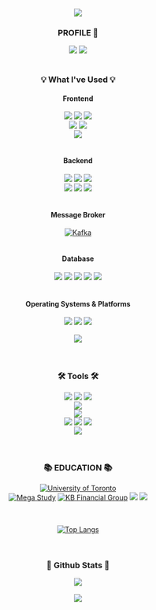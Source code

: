 <div align=center>
<br>
  
<img src="https://capsule-render.vercel.app/api?section=header&type=waving&color=e74c3c&height=200&text=안다윤&fontColor=ffffff&fontAlign=50&fontAlignY=35&fontSize=50&desc=full-stack%20developer%20and%20more&descAlignY=60&descAlign=50" />

<br>

<h3 align="center"><b> PROFILE 📍 </b></h3>
  <a href="https://github.com/dahyoon" target="_blank"><img src="https://img.shields.io/badge/github-000000?style=for-the-badge&logo-bitdefender&logoColor=white"/></a>
  <a href="https://yororing-developer.tistory.com" target="_blank"><img src="https://img.shields.io/badge/techblog-ff69b4?style=for-the-badge&logo-bitdefender&logoColor=white"/></a>
<br>
<br>

 <h3 align="center"><b>💡 What I've Used 💡</b></h3>
 <h4 align="center"><b>Frontend</b></h3>
  <a href="" target="_blank"><img src="https://img.shields.io/badge/HTML5-E34F26?style=for-the-badge&logo=html5&logoColor=white"/></a>
  <a href="" target="_blank"><img src="https://img.shields.io/badge/CSS3-1572B6?style=for-the-badge&logo=css3&logoColor=white"/></a>
  <a href="" target="_blank"><img src="https://img.shields.io/badge/JavaScript-F7DF1E?style=for-the-badge&logo=javascript&logoColor=black"/></a>
  <br>
  <a href="https://nodejs.org/" target="_blank"><img src="https://img.shields.io/badge/Node.js-339933?style=for-the-badge&logo=node.js&logoColor=white"/></a>
  <a href="https://vuejs.org/" target="_blank"><img src="https://img.shields.io/badge/Vue.js-4FC08D?style=for-the-badge&logo=vue.js&logoColor=white"/></a>
  <br>
  <a href="" target="_blank"><img src="https://img.shields.io/badge/Bootstrap-563D7C?style=for-the-badge&logo=bootstrap&logoColor=white"/></a>
  <br>
  <br>
<h4 align="center"><b>Backend</b></h3>
  <a href="" target="_blank"><img src="https://img.shields.io/badge/python-3776AB?style=for-the-badge&logo=python&logoColor=white"/></a>
  <a href="" target="_blank"><img src="https://img.shields.io/badge/Django-092E20?style=for-the-badge&logo=Django&logoColor=white"/></a>
  <a href="" target="_blank"><img src="https://img.shields.io/badge/FastAPI-009688?style=for-the-badge&logo=fastapi&logoColor=white""/></a>
  <br>
  <a href="" target="_blank"><img src="https://img.shields.io/badge/Java-ED8B00?style=for-the-badge&logo=openjdk&logoColor=white"/></a>
  <a href="" target="_blank"><img src="https://img.shields.io/badge/Spring-6DB33F?style=for-the-badge&logo=spring&logoColor=white"/></a>
  <a href="" target="_blank"><img src="https://img.shields.io/badge/Spring_Security-6DB33F?style=for-the-badge&logo=Spring-Security&logoColor=white"/></a>
  <br>
  <br>
<h4 align="center"><b>Message Broker</b></h3>
  <a href="https://kafka.apache.org/" target="_blank"><img src="https://img.shields.io/badge/Kafka-231F20?style=for-the-badge&logo=apachekafka&logoColor=white" alt="Kafka"/></a>
  <br>
  <br>
<h4 align="center"><b>Database</b></h3>
  <a href="" target="_blank"><img src="https://img.shields.io/badge/MySQL-4479A1?style=for-the-badge&logo=MySQL&logoColor=white"/></a> 
  <a href="" target="_blank"><img src="https://img.shields.io/badge/Oracle-F80000?style=for-the-badge&logo=oracle&logoColor=black"/></a>
  <a href="https://www.postgresql.org/" target="_blank"><img src="https://img.shields.io/badge/PostgreSQL-336791?style=for-the-badge&logo=postgresql&logoColor=white"/></a>
  <a href="https://www.vertica.com/" target="_blank"><img src="https://img.shields.io/badge/Vertica-1C2959?style=for-the-badge&logo=vertica&logoColor=white"/></a>
  <a href="" target="_blank"><img src="https://img.shields.io/badge/MariaDB-003545?style=for-the-badge&logo=mariadb&logoColor=white"/></a>
  <br>
  <br>
<h4 align="center"><b>Operating Systems & Platforms</b></h3>
  <a href="" target="_blank"><img src="https://img.shields.io/badge/mac%20os-000000?style=for-the-badge&logo=apple&logoColor=white"/></a> 
  <a href="" target="_blank"><img src="https://img.shields.io/badge/Windows-0078D6?style=for-the-badge&logo=windows&logoColor=white"/></a> 
  <a href="" target="_blank"><img src="https://img.shields.io/badge/linux-FCC624?style=for-the-badge&logo=linux&logoColor=white"/></a> 
  <br>
  <br>
  <a href="" target="_blank"><img src="https://img.shields.io/badge/Amazon_AWS-FF9900?style=for-the-badge&logo=amazonaws&logoColor=white"/></a> 
  <br>
  
<br>
<br>

 <h3><b>🛠 Tools 🛠</b></h3>
  <a href="" target="_blank"><img src="https://img.shields.io/badge/Eclipse-2C2255?style=for-the-badge&logo=eclipse&logoColor=white"/></a>
  <a href="" target="_blank"><img src="https://img.shields.io/badge/IntelliJ_IDEA-8A2BE2.svg?style=for-the-badge&logo=intellij-idea&logoColor=white"/></a>
  <a href="" target="_blank"><img src="https://img.shields.io/badge/Visual_Studio_Code-0078D4?style=for-the-badge&logo=visual%20studio%20code&logoColor=white"/></a>
  <br>
  <a href="" target="_blank"><img src="https://img.shields.io/badge/eslint-3A33D1?style=for-the-badge&logo=eslint&logoColor=white"/></a>
  <br>
  <a href="" target="_blank"><img src="https://img.shields.io/badge/git-F05032?style=for-the-badge&logo=git&logoColor=FFFFFF"/></a> 
  <br>
  <a href="" target="_blank"><img src="https://img.shields.io/badge/slack-4A154B?style=for-the-badge&logo=slack&logoColor=FFFFFF"/></a>
  <a href="" target="_blank"><img src="https://img.shields.io/badge/notion-000000?style=for-the-badge&logo=notion&logoColor=FFFFFF"/></a>
  <a href="" target="_blank"><img src="https://img.shields.io/badge/trello-0052CC?style=for-the-badge&logo=trello&logoColor=FFFFFF"/></a> 
  <br>
  <a href="" target="_blank"><img src="https://img.shields.io/badge/figma-F24E1E?style=for-the-badge&logo=figma&logoColor=FFFFFF"/></a> 
  <br>
<br>
<br>

 <h3><b>📚 EDUCATION 📚</b></h3>
  <a href="https://www.utoronto.ca/" target="_blank"><img src="https://img.shields.io/badge/University%20of%20Toronto-005C8C?style=for-the-badge&logo=University%20of%20Toronto&logoColor=white" alt="University of Toronto"/></a>
  <br>
  <a href="https://www.megastudy.net/" target="_blank"><img src="https://img.shields.io/badge/Mega%20Study-0066B3?style=for-the-badge&logo=megastudy&logoColor=white" alt="Mega Study"/></a>
  <a href="https://www.kbfg.com/" target="_blank"><img src="https://img.shields.io/badge/KB%20Financial%20Group-FCC624?style=for-the-badge&logo=KB%20Financial%20Group&logoColor=white" alt="KB Financial Group"/></a>
  <a href="" target="_blank"><img src="https://img.shields.io/badge/Udemy-EC5252?style=for-the-badge&logo=Udemy&logoColor=white"/></a>
  <a href="" target="_blank"><img src="https://img.shields.io/badge/inflearn-14BF96?style=for-the-badge&logoColor=white"/></a>

<br>
<br>
<br>

[![Top Langs](https://github-readme-stats.vercel.app/api/top-langs/?username=lolddong&langs_count=8&layout=compact)](https://github.com/lolddong)

<br>

<h3><b> 🎄 Github Stats 🎄 </b></h3>
<img src="https://github-readme-stats.vercel.app/api?username=lolddong&show_icons=true&count_private=true&hide_border=true" align="center" />

<br>
<br>
<img src="https://capsule-render.vercel.app/api?section=footer&type=waving&color=e74c3c&height=200" />
</div>
